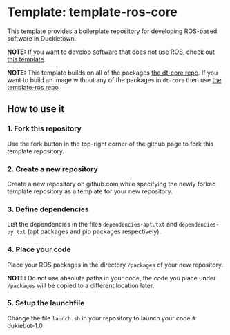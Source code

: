 # Template: template-ros-core

This template provides a boilerplate repository
for developing ROS-based software in Duckietown.

**NOTE:** If you want to develop software that does not use
ROS, check out [this template](https://github.com/duckietown/template-basic).

**NOTE:** This template builds on all of the packages [the dt-core repo](https://github.com/duckietown/dt-core). If you want to build an image without any of the packages in `dt-core` then use [the template-ros repo](https://github.com/duckietown/template-ros)


## How to use it

### 1. Fork this repository

Use the fork button in the top-right corner of the github page to fork this template repository.


### 2. Create a new repository

Create a new repository on github.com while
specifying the newly forked template repository as
a template for your new repository.


### 3. Define dependencies

List the dependencies in the files `dependencies-apt.txt` and
`dependencies-py.txt` (apt packages and pip packages respectively).


### 4. Place your code

Place your ROS packages in the directory `/packages` of
your new repository.

**NOTE:** Do not use absolute paths in your code,
the code you place under `/packages` will be copied to
a different location later.


### 5. Setup the launchfile

Change the file `launch.sh` in your repository to
launch your code.# dukiebot-1.0

